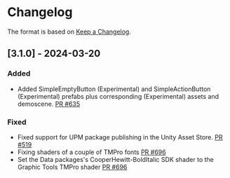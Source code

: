 # Changelog

The format is based on [Keep a Changelog](https://keepachangelog.com/en/1.1.0/).

## [3.1.0] - 2024-03-20

### Added

* Added SimpleEmptyButton (Experimental) and SimpleActionButton (Experimental) prefabs plus corresponding (Experimental) assets and demoscene. [PR #635](https://github.com/MixedRealityToolkit/MixedRealityToolkit-Unity/pull/635)

### Fixed

* Fixed support for UPM package publishing in the Unity Asset Store. [PR #519](https://github.com/MixedRealityToolkit/MixedRealityToolkit-Unity/pull/519)
* Fixing shaders of a couple of TMPro fonts [PR #696](https://github.com/MixedRealityToolkit/MixedRealityToolkit-Unity/pull/696)
* Set the Data packages's CooperHewitt-BoldItalic SDK shader to the Graphic Tools TMPro shader [PR #696](https://github.com/MixedRealityToolkit/MixedRealityToolkit-Unity/pull/696)
